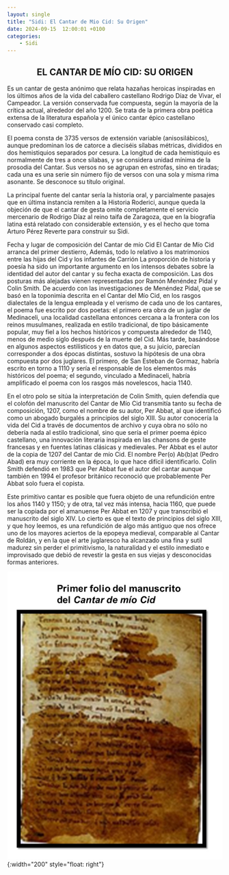 ```yaml
---
layout: single
title: "Sidi: El Cantar de Mio Cid: Su Origen"
date: 2024-09-15  12:00:01 +0100
categories: 
    - Sidi
---
```


<center><h2>EL CANTAR DE MÍO CID: SU ORIGEN</h2></center>


Es un cantar de gesta anónimo que relata hazañas heroicas inspiradas 
en los últimos años de la vida del caballero castellano Rodrigo Díaz 
de Vivar, el Campeador. La versión conservada fue compuesta, según 
la mayoría de la crítica actual, alrededor del año 1200. Se trata de 
la primera obra poética extensa de la literatura española y el único 
cantar épico castellano conservado casi completo. 


El poema consta de 3735 versos de extensión variable 
(anisosilábicos), aunque predominan los de catorce a dieciséis 
sílabas métricas, divididos en dos hemistiquios separados por 
cesura. La longitud de cada hemistiquio es normalmente de tres a 
once sílabas, y se considera unidad mínima de la prosodia del 
Cantar. Sus versos no se agrupan en estrofas, sino en tiradas; cada 
una es una serie sin número fijo de versos con una sola y misma rima 
asonante. Se desconoce su título original.


La principal fuente del cantar sería la historia oral, y 
parcialmente pasajes que en última instancia remiten a la Historia 
Roderici, aunque queda la objeción de que el cantar de gesta omite 
completamente el servicio mercenario de Rodrigo Díaz al  reino taifa 
de Zaragoza, que en la biografía latina está relatado con 
considerable extensión, y es el hecho que toma Arturo Pérez Reverte 
para construir su  Sidi.


Fecha y lugar de composición  del Cantar de mío Cid
El Cantar de Mío Cid arranca del primer destierro, Además, todo lo 
relativo a los matrimonios entre las hijas del Cid y los infantes de 
Carrión    La proporción de historia y poesía ha sido un importante 
argumento en los intensos debates sobre la identidad del autor del 
cantar y su fecha exacta de composición. Las dos posturas más 
alejadas vienen representadas por Ramón Menéndez Pidal y Colin 
Smith. De acuerdo con las investigaciones de Menéndez Pidal, que se 
basó en la toponimia descrita en el Cantar del Mío Cid, en los 
rasgos dialectales de la lengua empleada y el verismo de cada uno de 
los cantares, el poema fue escrito por dos poetas: el primero era 
obra de un juglar de Medinaceli, una localidad castellana entonces 
cercana a la frontera con los reinos musulmanes, realizada en estilo 
tradicional, de tipo básicamente popular, muy fiel a los hechos 
históricos y compuesta alrededor de 1140, menos de medio siglo 
después de la muerte del Cid. Más tarde, basándose en algunos 
aspectos estilísticos y en datos que, a su juicio, parecían 
corresponder a dos épocas distintas, sostuvo la hipótesis de una 
obra compuesta por dos juglares. El primero, de San Esteban de 
Gormaz, habría escrito en torno a 1110 y sería el responsable de los 
elementos más históricos del poema; el segundo, vinculado a 
Medinaceli, habría amplificado el poema con los rasgos más 
novelescos, hacia 1140. 


En el otro polo se sitúa la interpretación de Colin Smith, quien 
defendía que el colofón del manuscrito del Cantar de Mío Cid 
transmitía tanto su fecha de composición, 1207, como el nombre de su 
autor, Per Abbat, al que identificó como un abogado burgalés a 
principios del siglo XIII. Su autor conocería la vida del Cid a 
través de documentos de archivo y cuya obra no sólo no debería nada 
al estilo tradicional, sino que sería el primer poema épico 
castellano, una innovación literaria inspirada en las chansons de 
geste francesas y en fuentes latinas clásicas y medievales. Per 
Abbat es el autor de la copia de 1207 del Cantar de mío Cid. El 
nombre Per(o) Ab(b)at (Pedro Abad) era muy corriente en la época, lo 
que hace difícil identificarlo. Colin Smith defendió en 1983 que Per 
Abbat fue el autor del cantar aunque también en 1994 el profesor 
británico reconoció que probablemente Per Abbat solo fuera el 
copista.  


Este primitivo cantar es posible que fuera objeto de una refundición 
entre los años 1140 y 1150; y de otra, tal vez más intensa, hacia 
1160, que puede ser la copiada por el amanuense Per Abbat en 1207 y 
que transcribió el manuscrito del siglo XIV. 
Lo cierto es que el texto de principios del siglo XIII, y que hoy 
leemos, es una refundición de algo más antiguo que nos ofrece uno de 
los mayores aciertos de la epopeya medieval, comparable al Cantar de 
Roldán, y en la que el arte juglaresco ha alcanzado una fina y sutil 
madurez sin perder el primitivismo, la naturalidad y el estilo 
inmediato e improvisado que debió de revestir la gesta en sus viejas 
y desconocidas formas anteriores.

![alt text](</assets/img/primer folio.JPG>){:width="200" style="float: right"}
